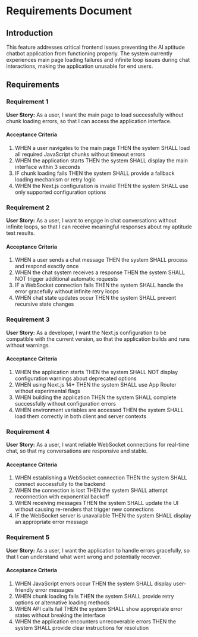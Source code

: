 # Requirements Document

## Introduction

This feature addresses critical frontend issues preventing the AI aptitude chatbot application from functioning properly. The system currently experiences main page loading failures and infinite loop issues during chat interactions, making the application unusable for end users.

## Requirements

### Requirement 1

**User Story:** As a user, I want the main page to load successfully without chunk loading errors, so that I can access the application interface.

#### Acceptance Criteria

1. WHEN a user navigates to the main page THEN the system SHALL load all required JavaScript chunks without timeout errors
2. WHEN the application starts THEN the system SHALL display the main interface within 3 seconds
3. IF chunk loading fails THEN the system SHALL provide a fallback loading mechanism or retry logic
4. WHEN the Next.js configuration is invalid THEN the system SHALL use only supported configuration options

### Requirement 2

**User Story:** As a user, I want to engage in chat conversations without infinite loops, so that I can receive meaningful responses about my aptitude test results.

#### Acceptance Criteria

1. WHEN a user sends a chat message THEN the system SHALL process and respond exactly once
2. WHEN the chat system receives a response THEN the system SHALL NOT trigger additional automatic requests
3. IF a WebSocket connection fails THEN the system SHALL handle the error gracefully without infinite retry loops
4. WHEN chat state updates occur THEN the system SHALL prevent recursive state changes

### Requirement 3

**User Story:** As a developer, I want the Next.js configuration to be compatible with the current version, so that the application builds and runs without warnings.

#### Acceptance Criteria

1. WHEN the application starts THEN the system SHALL NOT display configuration warnings about deprecated options
2. WHEN using Next.js 14+ THEN the system SHALL use App Router without experimental flags
3. WHEN building the application THEN the system SHALL complete successfully without configuration errors
4. WHEN environment variables are accessed THEN the system SHALL load them correctly in both client and server contexts

### Requirement 4

**User Story:** As a user, I want reliable WebSocket connections for real-time chat, so that my conversations are responsive and stable.

#### Acceptance Criteria

1. WHEN establishing a WebSocket connection THEN the system SHALL connect successfully to the backend
2. WHEN the connection is lost THEN the system SHALL attempt reconnection with exponential backoff
3. WHEN receiving messages THEN the system SHALL update the UI without causing re-renders that trigger new connections
4. IF the WebSocket server is unavailable THEN the system SHALL display an appropriate error message

### Requirement 5

**User Story:** As a user, I want the application to handle errors gracefully, so that I can understand what went wrong and potentially recover.

#### Acceptance Criteria

1. WHEN JavaScript errors occur THEN the system SHALL display user-friendly error messages
2. WHEN chunk loading fails THEN the system SHALL provide retry options or alternative loading methods
3. WHEN API calls fail THEN the system SHALL show appropriate error states without breaking the interface
4. WHEN the application encounters unrecoverable errors THEN the system SHALL provide clear instructions for resolution